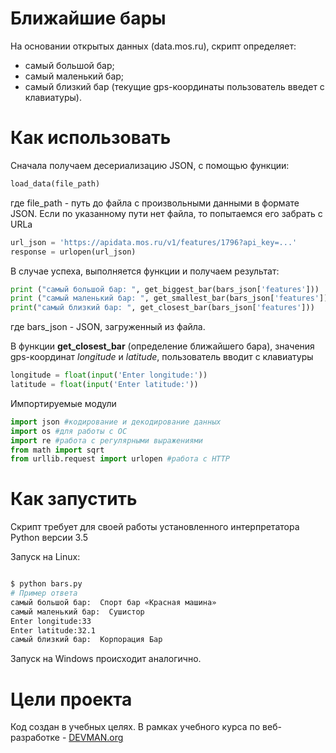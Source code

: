 # Ближайшие бары

На основании открытых данных (data.mos.ru), скрипт определяет:

- самый большой бар;
- самый маленький бар;
- самый близкий бар (текущие gps-координаты пользователь введет с клавиатуры).

# Как использовать

Сначала получаем десериализацию JSON, с помощью функции:
```python
load_data(file_path)
```
где
  file_path - путь до файла с произвольными данными в формате JSON.
Если по указанному пути нет файла, то попытаемся его забрать с URLа
```python
url_json = 'https://apidata.mos.ru/v1/features/1796?api_key=...'
response = urlopen(url_json)
```

В случае успеха, выполняется функции и получаем результат:
```python
print ("самый большой бар: ", get_biggest_bar(bars_json['features']))
print ("самый маленький бар: ", get_smallest_bar(bars_json['features']))
print("самый близкий бар: ", get_closest_bar(bars_json['features']))
```
где
  bars_json - JSON, загруженный из файла.

В функции **get_closest_bar** (определение ближайшего бара), значения gps-координат *longitude* и *latitude*, пользователь вводит с клавиатуры
```python
longitude = float(input('Enter longitude:'))
latitude = float(input('Enter latitude:'))
```

Импортируемые модули
```python
import json #кодирование и декодирование данных
import os #для работы с ОС
import re #работа с регулярными выражениями
from math import sqrt
from urllib.request import urlopen #работа с HTTP
```

# Как запустить

Скрипт требует для своей работы установленного интерпретатора Python версии 3.5

Запуск на Linux:

```bash

$ python bars.py
# Пример ответа
самый большой бар:  Спорт бар «Красная машина»
самый маленький бар:  Сушистор
Enter longitude:33
Enter latitude:32.1
самый близкий бар:  Корпорация Бар
```

Запуск на Windows происходит аналогично.

# Цели проекта

Код создан в учебных целях. В рамках учебного курса по веб-разработке - [DEVMAN.org](https://devman.org)
